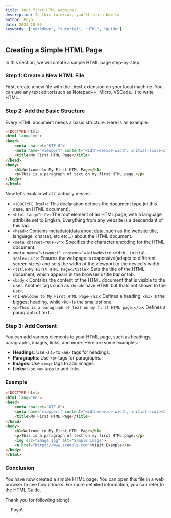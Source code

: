```yaml
---
title: Your first HTML website!
description: In this tutorial, you'll learn how to 
author: Poyo
date: 2023-10-05
keywords: ["markdown", "tutorial", "HTML", "guide"]
---
```


## Creating a Simple HTML Page

In this section, we will create a simple HTML page step-by-step.

### Step 1: Create a New HTML File

First, create a new file with the `.html` extension on your local machine. You can use any text editor(such as Notepad++, Micro, VSCode...) to write HTML.

### Step 2: Add the Basic Structure

Every HTML document needs a basic structure. Here is an example:

```html
<!DOCTYPE html>
<html lang="en">
<head>
    <meta charset="UTF-8">
    <meta name="viewport" content="width=device-width, initial-scale=1.0">
    <title>My First HTML Page</title>
</head>
<body>
    <h1>Welcome to My First HTML Page</h1>
    <p>This is a paragraph of text on my first HTML page.</p>
</body>
</html>
```

Now let's explain what it actually means:

- `<!DOCTYPE html>`: This declaration defines the document type (in this case, an HTML document).
- `<html lang="en">`: The root element of an HTML page, with a language attribute set to English. Everything from any website is a descendant of this tag.
- `<head>`: Contains metadata(data about data, such as the website title, language, charset, etc etc...) about the HTML document.
- `<meta charset="UTF-8">`: Specifies the character encoding for the HTML document.
- `<meta name="viewport" content="width=device-width, initial-scale=1.0">`: Ensures the webpage is responsive(adapts to different screen sizes) and sets the width of the viewport to the device's width.
- `<title>My First HTML Page</title>`: Sets the title of the HTML document, which appears in the browser's title bar or tab.
- `<body>`: Contains the content of the HTML document that is visible to the user. Another tags such as `<head>` have HTML but thats not shown to the user.
- `<h1>Welcome to My First HTML Page</h1>`: Defines a heading. `<h1>` is the biggest heading, while `<h6>` is the smallest one.
- `<p>This is a paragraph of text on my first HTML page.</p>`: Defines a paragraph of text.

### Step 3: Add Content

You can add various elements to your HTML page, such as headings, paragraphs, images, links, and more. Here are some examples:

- **Headings**: Use `<h1>` to `<h6>` tags for headings.
- **Paragraphs**: Use `<p>` tags for paragraphs.
- **Images**: Use `<img>` tags to add images.
- **Links**: Use `<a>` tags to add links.

### Example

```html
<!DOCTYPE html>
<html lang="en">
<head>
    <meta charset="UTF-8">
    <meta name="viewport" content="width=device-width, initial-scale=1.0">
    <title>My First HTML Page</title>
</head>
<body>
    <h1>Welcome to My First HTML Page</h1>
    <p>This is a paragraph of text on my first HTML page.</p>
    <img src="image.jpg" alt="Sample Image">
    <a href="https://www.example.com">Visit Example</a>
</body>
</html>
```

### Conclusion

You have now created a simple HTML page. You can open this file in a web browser to see how it looks. For more detailed information, you can refer to the [HTML Guide](https://developer.mozilla.org/en-US/docs/Web/HTML).

Thank you for following along!

-- Poyo!
